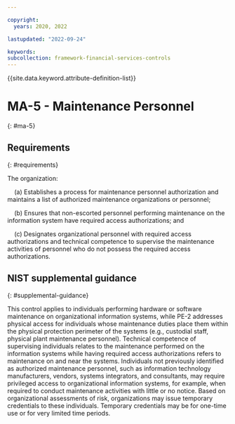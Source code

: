 ```yaml
---

copyright:
  years: 2020, 2022

lastupdated: "2022-09-24"

keywords: 
subcollection: framework-financial-services-controls
---
```


{{site.data.keyword.attribute-definition-list}}

# MA-5 - Maintenance Personnel
{: #ma-5}

## Requirements
{: #requirements}

The organization:

&nbsp;&nbsp;&nbsp;&nbsp;(a) Establishes a process for maintenance personnel authorization and maintains a list of authorized maintenance organizations or personnel;

&nbsp;&nbsp;&nbsp;&nbsp;(b) Ensures that non-escorted personnel performing maintenance on the information system have required access authorizations; and

&nbsp;&nbsp;&nbsp;&nbsp;(c) Designates organizational personnel with required access authorizations and technical competence to supervise the maintenance activities of personnel who do not possess the required access authorizations.

## NIST supplemental guidance
{: #supplemental-guidance}

This control applies to individuals performing hardware or software maintenance on organizational information systems, while PE-2 addresses physical access for individuals whose maintenance duties place them within the physical protection perimeter of the systems (e.g., custodial staff, physical plant maintenance personnel). Technical competence of supervising individuals relates to the maintenance performed on the information systems while having required access authorizations refers to maintenance on and near the systems. Individuals not previously identified as authorized maintenance personnel, such as information technology manufacturers, vendors, systems integrators, and consultants, may require privileged access to organizational information systems, for example, when required to conduct maintenance activities with little or no notice. Based on organizational assessments of risk, organizations may issue temporary credentials to these individuals. Temporary credentials may be for one-time use or for very limited time periods.

